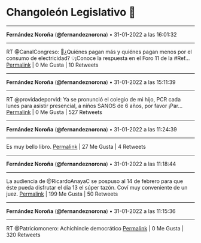 # Changoleón Legislativo 🙈
*****
**Fernández Noroña** (**@fernandeznorona**) • 31-01-2022 a las 16:01:32
*****
RT @CanalCongreso: 📌¿Quiénes pagan más y quiénes pagan menos por el consumo de electricidad? 💡¡Conoce la respuesta en el Foro 11 de la #Ref…
[Permalink](https://twitter.com/fernandeznorona/status/1488301452070170629) | 0 Me Gusta | 10 Retweets
*****
**Fernández Noroña** (**@fernandeznorona**) • 31-01-2022 a las 15:11:39
*****
RT @providadeporvid: Ya se pronunció el colegio de mi hijo, PCR cada lunes para asistir presencial, a niños SANOS de 6 años, por favor ¡Par…
[Permalink](https://twitter.com/fernandeznorona/status/1488288901798244354) | 0 Me Gusta | 527 Retweets
*****
**Fernández Noroña** (**@fernandeznorona**) • 31-01-2022 a las 11:24:39
*****
Es muy bello libro.
[Permalink](https://twitter.com/fernandeznorona/status/1488231771548401664) | 27 Me Gusta | 4 Retweets
*****
**Fernández Noroña** (**@fernandeznorona**) • 31-01-2022 a las 11:18:44
*****
La audiencia de @RicardoAnayaC se pospuso al 14 de febrero para que éste pueda disfrutar el día 13 el súper tazón. Coví muy conveniente de un juez.
[Permalink](https://twitter.com/fernandeznorona/status/1488230283597987843) | 199 Me Gusta | 50 Retweets
*****
**Fernández Noroña** (**@fernandeznorona**) • 31-01-2022 a las 11:15:36
*****
RT @Patriciomonero: Achichincle democrático
[Permalink](https://twitter.com/fernandeznorona/status/1488229497673588740) | 0 Me Gusta | 320 Retweets